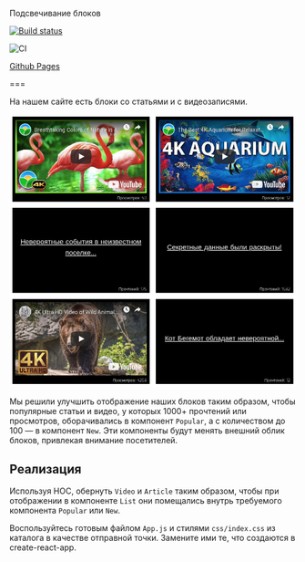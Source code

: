Подсвечивание блоков

[![Build status](https://ci.appveyor.com/api/projects/status/9448cajcau2x0au5?svg=true)](https://ci.appveyor.com/project/EGalanin/ra-7-2-hoc)

![CI](https://github.com/EGalanin/ra_7.2_hoc/actions/workflows/web.yml/badge.svg)

[Github Pages](https://egalanin.github.io/ra_7.2_hoc/ "Ссылка на Github Pages")

===

На нашем сайте есть блоки со статьями и с видеозаписями. 

![Highlight](./assets/highlight.png)

Мы решили улучшить отображение наших блоков таким образом, чтобы популярные статьи и видео, у которых 1000+ прочтений или просмотров,
оборачивались в компонент `Popular`, а с количеством до 100 — в компонент `New`. Эти компоненты будут менять внешний облик блоков, привлекая внимание посетителей.

## Реализация

Используя HOC, обернуть `Video` и `Article` таким образом, чтобы при отображении в компоненте `List` они помещались внутрь требуемого компонента `Popular` или `New`.

Воспользуйтесь готовым файлом `App.js` и стилями `css/index.css` из каталога в качестве отправной точки. Замените ими те, что создаются в create-react-app.
